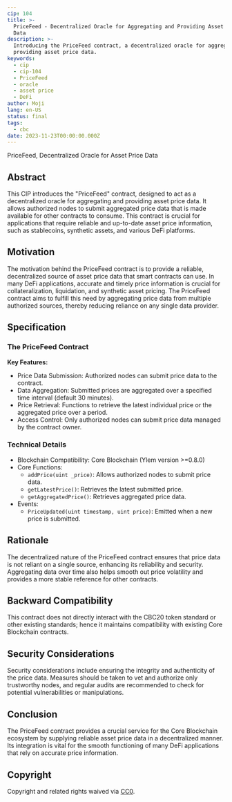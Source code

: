 ```yaml
---
cip: 104
title: >-
  PriceFeed - Decentralized Oracle for Aggregating and Providing Asset Price
  Data
description: >-
  Introducing the PriceFeed contract, a decentralized oracle for aggregating and
  providing asset price data.
keywords:
  - cip
  - cip-104
  - PriceFeed
  - oracle
  - asset price
  - DeFi
author: Moji
lang: en-US
status: final
tags:
  - cbc
date: 2023-11-23T00:00:00.000Z
---
```


PriceFeed, Decentralized Oracle for Asset Price Data

<!--truncate-->

## Abstract

This CIP introduces the "PriceFeed" contract, designed to act as a decentralized oracle for aggregating and providing asset price data. It allows authorized nodes to submit aggregated price data that is made available for other contracts to consume. This contract is crucial for applications that require reliable and up-to-date asset price information, such as stablecoins, synthetic assets, and various DeFi platforms.

## Motivation

The motivation behind the PriceFeed contract is to provide a reliable, decentralized source of asset price data that smart contracts can use. In many DeFi applications, accurate and timely price information is crucial for collateralization, liquidation, and synthetic asset pricing. The PriceFeed contract aims to fulfill this need by aggregating price data from multiple authorized sources, thereby reducing reliance on any single data provider.

## Specification

### The PriceFeed Contract

**Key Features:**

- Price Data Submission: Authorized nodes can submit price data to the contract.
- Data Aggregation: Submitted prices are aggregated over a specified time interval (default 30 minutes).
- Price Retrieval: Functions to retrieve the latest individual price or the aggregated price over a period.
- Access Control: Only authorized nodes can submit price data managed by the contract owner.

### Technical Details

- Blockchain Compatibility: Core Blockchain (Ylem version >=0.8.0)
- Core Functions:
  - `addPrice(uint _price)`: Allows authorized nodes to submit price data.
  - `getLatestPrice()`: Retrieves the latest submitted price.
  - `getAggregatedPrice()`: Retrieves aggregated price data.
- Events:
  - `PriceUpdated(uint timestamp, uint price)`: Emitted when a new price is submitted.

## Rationale

The decentralized nature of the PriceFeed contract ensures that price data is not reliant on a single source, enhancing its reliability and security. Aggregating data over time also helps smooth out price volatility and provides a more stable reference for other contracts.

## Backward Compatibility

This contract does not directly interact with the CBC20 token standard or other existing standards; hence it maintains compatibility with existing Core Blockchain contracts.

## Security Considerations

Security considerations include ensuring the integrity and authenticity of the price data. Measures should be taken to vet and authorize only trustworthy nodes, and regular audits are recommended to check for potential vulnerabilities or manipulations.

## Conclusion

The PriceFeed contract provides a crucial service for the Core Blockchain ecosystem by supplying reliable asset price data in a decentralized manner. Its integration is vital for the smooth functioning of many DeFi applications that rely on accurate price information.

## Copyright

Copyright and related rights waived via [CC0](https://creativecommons.org/publicdomain/zero/1.0/).
